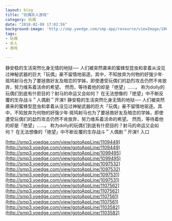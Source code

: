 ```yaml
---
layout: blog
title: "玩偶杀人游戏"
category: 玩偶
date: "2018-02-09 17:02:56"
background-image: 'http://smp.yoedge.com/smp-app/resource/viewImage/1001479appline.png'
tags:
- 玩偶
- 杀人
- 游戏

---
```

静安稳的生活突然化身无情的地狱── 人们被突然袭来的蜜蜂型昆虫和拿着从没见过神秘武器的巨大「玩偶」豪不留情地驱逐。其中，不知放弃为何物的好强少年‧斑鸠射马也为了要拯救好友及暗恋的学姊，即使遭受玩偶们的勐烈攻击仍然不肯放弃，努力维系着活命的希望。 然而，等待着他的却是「绝望」……。 称为dolly的玩偶们到底有什麽目的？射马的命运又会如何？ 在无法想像的「绝望」中不断反覆的生存战斗＂人偶剧＂开演!!
静安稳的生活突然化身无情的地狱── 人们被突然袭来的蜜蜂型昆虫和拿着从没见过神秘武器的巨大「玩偶」豪不留情地驱逐。其中，不知放弃为何物的好强少年‧斑鸠射马也为了要拯救好友及暗恋的学姊，即使遭受玩偶们的勐烈攻击仍然不肯放弃，努力维系着活命的希望。 然而，等待着他的却是「绝望」……。 称为dolly的玩偶们到底有什麽目的？射马的命运又会如何？ 在无法想像的「绝望」中不断反覆的生存战斗＂人偶剧＂开演!!
入口

[http://smp3.yoedge.com/view/gotoAppLine/1109449](http://smp3.yoedge.com/view/gotoAppLine/1109449)
[http://smp3.yoedge.com/view/gotoAppLine/1099495](http://smp3.yoedge.com/view/gotoAppLine/1099495)
[http://smp3.yoedge.com/view/gotoAppLine/1097532](http://smp3.yoedge.com/view/gotoAppLine/1097532)
[http://smp3.yoedge.com/view/gotoAppLine/1097531](http://smp3.yoedge.com/view/gotoAppLine/1097531)
[http://smp3.yoedge.com/view/gotoAppLine/1107562](http://smp3.yoedge.com/view/gotoAppLine/1107562)
[http://smp3.yoedge.com/view/gotoAppLine/1107561](http://smp3.yoedge.com/view/gotoAppLine/1107561)
[http://smp3.yoedge.com/view/gotoAppLine/1103582](http://smp3.yoedge.com/view/gotoAppLine/1103582)

        
